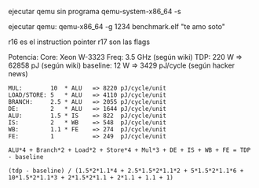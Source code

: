ejecutar qemu sin programa
    qemu-system-x86_64 -s

ejecutar qemu:
    qemu-x86_64 -g 1234 benchmark.elf "te amo soto"

r16 es el instruction pointer
r17 son las flags 

Potencia: 
    Core:     Xeon W-3323
    Freq:     3.5 GHz                 (según wiki)
    TDP:      220 W => 62858 pJ       (según wiki)
    baseline: 12  W => 3429  pJ/cycle (según hacker news) 
    
    MUL:        10  * ALU   => 8220 pJ/cycle/unit 
    LOAD/STORE: 5   * ALU   => 4110 pJ/cycle/unit
    BRANCH:     2.5 * ALU   => 2055 pJ/cycle/unit
    DE:         2   * ALU   => 1644 pJ/cycle/unit
    ALU:        1.5 * IS    => 822  pJ/cycle/unit
    IS:         2   * WB    => 548  pJ/cycle/unit
    WB:         1.1 * FE    => 274  pJ/cycle/unit
    FE:         1           => 249  pJ/cycle/unit   

    ALU*4 + Branch*2 + Load*2 + Store*4 + Mul*3 + DE + IS + WB + FE = TDP - baseline

    (tdp - baseline) / (1.5*2*1.1*4 + 2.5*1.5*2*1.1*2 + 5*1.5*2*1.1*6 + 10*1.5*2*1.1*3 + 2*1.5*2*1.1 + 2*1.1 + 1.1 + 1)

    